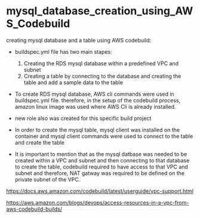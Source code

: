 # mysql_database_creation_using_AWS_Codebuild
 creating mysql database and a table using AWS codebuild:
 
 - buildspec.yml file has two main stapes:
   1. Creating the RDS mysql database within a predefined VPC and subnet 
   2. Creating a table by connecting to the database and creating the table and add a sample data to the table
   
 - To create RDS mysql database, AWS cli commands were used in buildspec.yml file. therefore, in the setup of the codebuild process, amazon linux image was used where AWS Cli is already installed.
 
 - new role also was created for this specific build project
 
 - In order to create the mysql table, mysql client was installed on the container and mysql client commands were used to connect to the table and create the table
 
 - It is important to mention that as the mysql datbase was needed to be created within a VPC and subnet and then connecting to that database to create the table, codebuild required to have access to that VPC and subnet and therefore, NAT gatway was required to be defined on the private subnet of the VPC. 

https://docs.aws.amazon.com/codebuild/latest/userguide/vpc-support.html

https://aws.amazon.com/blogs/devops/access-resources-in-a-vpc-from-aws-codebuild-builds/
